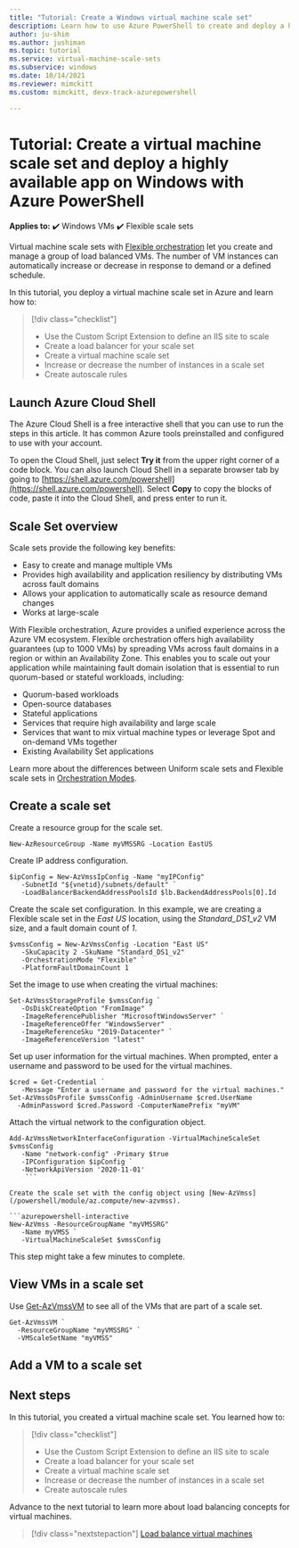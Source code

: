 ```yaml
---
title: "Tutorial: Create a Windows virtual machine scale set"
description: Learn how to use Azure PowerShell to create and deploy a highly available application on Windows VMs using a virtual machine scale set.
author: ju-shim
ms.author: jushiman
ms.topic: tutorial
ms.service: virtual-machine-scale-sets
ms.subservice: windows
ms.date: 10/14/2021
ms.reviewer: mimckitt
ms.custom: mimckitt, devx-track-azurepowershell

---
```


# Tutorial: Create a virtual machine scale set and deploy a highly available app on Windows with Azure PowerShell
**Applies to:** :heavy_check_mark: Windows VMs :heavy_check_mark: Flexible scale sets

Virtual machine scale sets with [Flexible orchestration](flexible-virtual-machine-scale-sets.md) let you create and manage a group of load balanced VMs. The number of VM instances can automatically increase or decrease in response to demand or a defined schedule. 

In this tutorial, you deploy a virtual machine scale set in Azure and learn how to:

> [!div class="checklist"]
> * Use the Custom Script Extension to define an IIS site to scale
> * Create a load balancer for your scale set
> * Create a virtual machine scale set
> * Increase or decrease the number of instances in a scale set
> * Create autoscale rules

## Launch Azure Cloud Shell

The Azure Cloud Shell is a free interactive shell that you can use to run the steps in this article. It has common Azure tools preinstalled and configured to use with your account. 

To open the Cloud Shell, just select **Try it** from the upper right corner of a code block. You can also launch Cloud Shell in a separate browser tab by going to [https://shell.azure.com/powershell](https://shell.azure.com/powershell). Select **Copy** to copy the blocks of code, paste it into the Cloud Shell, and press enter to run it.

## Scale Set overview

Scale sets provide the following key benefits:
- Easy to create and manage multiple VMs
- Provides high availability and application resiliency by distributing VMs across fault domains
- Allows your application to automatically scale as resource demand changes
- Works at large-scale

With Flexible orchestration, Azure provides a unified experience across the Azure VM ecosystem. Flexible orchestration offers high availability guarantees (up to 1000 VMs) by spreading VMs across fault domains in a region or within an Availability Zone. This enables you to scale out your application while maintaining fault domain isolation that is essential to run quorum-based or stateful workloads, including:
- Quorum-based workloads
- Open-source databases
- Stateful applications
- Services that require high availability and large scale
- Services that want to mix virtual machine types or leverage Spot and on-demand VMs together
- Existing Availability Set applications

Learn more about the differences between Uniform scale sets and Flexible scale sets in [Orchestration Modes](../virtual-machine-scale-sets/virtual-machine-scale-sets-orchestration-modes.md).



## Create a scale set

Create a resource group for the scale set.

```azurepowershell-interactive
New-AzResourceGroup -Name myVMSSRG -Location EastUS
```


Create IP address configuration.

```azurepowershell-interactive
$ipConfig = New-AzVmssIpConfig -Name "myIPConfig"
   -SubnetId "${vnetid}/subnets/default" `
   -LoadBalancerBackendAddressPoolsId $lb.BackendAddressPools[0].Id
```

Create the scale set configuration. In this example, we are creating a Flexible scale set in the *East US* location, using the *Standard_DS1_v2* VM size, and a fault domain count of *1*.

```azurepowershell-interactive
$vmssConfig = New-AzVmssConfig -Location "East US"
   -SkuCapacity 2 -SkuName "Standard_DS1_v2"
   -OrchestrationMode "Flexible" `
   -PlatformFaultDomainCount 1 
```

Set the image to use when creating the virtual machines:

```azurepowershell-interactive
Set-AzVmssStorageProfile $vmssConfig `
   -OsDiskCreateOption "FromImage" `
   -ImageReferencePublisher "MicrosoftWindowsServer" `
   -ImageReferenceOffer "WindowsServer"
   -ImageReferenceSku "2019-Datacenter" `
   -ImageReferenceVersion "latest"
```

Set up user information for the virtual machines. When prompted, enter a username and password to be used for the virtual machines.

```azurepowershell-interactive
$cred = Get-Credential `
   -Message "Enter a username and password for the virtual machines."
Set-AzVmssOsProfile $vmssConfig -AdminUsername $cred.UserName
  -AdminPassword $cred.Password -ComputerNamePrefix "myVM"
```

Attach the virtual network to the configuration object.

```azurepowershell-interactive
Add-AzVmssNetworkInterfaceConfiguration -VirtualMachineScaleSet $vmssConfig
   -Name "network-config" -Primary $true
   -IPConfiguration $ipConfig `
   -NetworkApiVersion '2020-11-01'
    ```

Create the scale set with the config object using [New-AzVmss](/powershell/module/az.compute/new-azvmss).

```azurepowershell-interactive
New-AzVmss -ResourceGroupName "myVMSSRG"
   -Name myVMSS `
   -VirtualMachineScaleSet $vmssConfig
```

This step might take a few minutes to complete. 

## View VMs in a scale set

Use [Get-AzVmssVM](/powershell/module/az.compute/get-azvmssvm) to see all of the VMs that are part of a scale set.

```azurepowershell-interactive
Get-AzVmssVM `
  -ResourceGroupName "myVMSSRG" `
  -VMScaleSetName "myVMSS"
```

## Add a VM to a scale set



## Next steps
In this tutorial, you created a virtual machine scale set. You learned how to:

> [!div class="checklist"]
> * Use the Custom Script Extension to define an IIS site to scale
> * Create a load balancer for your scale set
> * Create a virtual machine scale set
> * Increase or decrease the number of instances in a scale set
> * Create autoscale rules

Advance to the next tutorial to learn more about load balancing concepts for virtual machines.

> [!div class="nextstepaction"]
> [Load balance virtual machines](tutorial-load-balancer.md)
